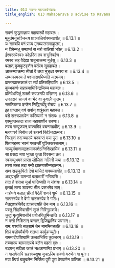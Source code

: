 ```yaml
---
title: 013 रावण-महापार्श्वसंवादः
title_english: 013 Mahaparsva s advise to Ravana

---
```

<div class="audioEmbed"  caption="श्रीराम-हरिसीताराममूर्ति-घनपाठिभ्यां वचनम्" src="https://archive.org/download/Ramayana-recitation-Sriram-harisItArAmamUrti-Ghanapaati-v2/Kanda_6/Kanda_6_YK-013-Mahaparsva_s_advise_to_Ravana.mp3"></div>

रावणं क्रुद्धमाज्ञाय महापार्श्वो महाबलः।  
मुहूर्तमनुसञ्चिन्त्य प्राञ्जलिर्वाक्यमब्रवीत् ॥ 6.13.1 ॥   
यः खल्वपि वनं प्राप्य मृगव्यालसमाकुलम्।  
न विबेन्मधु सम्प्राप्तं स नरो बालिशो भवेत् ॥ 6.13.2 ॥   
ईश्वरस्येश्वरः कोऽस्ति तव शत्रुनिबर्हण।  
रमस्व सह वैदेह्या शत्रूनाक्रम्य मूर्धसु ॥ 6.13.3 ॥   
बलात् कुक्कुटवृत्तेन वर्तस्व सुमहाबल।  
आक्रम्याक्रम्य सीतां वै तथा भुङ्क्ष्व रमस्व च ॥ 6.13.4 ॥   
लब्धकामस्य ते पश्चादागमिष्यति यद्भयम्।  
प्राप्तमप्राप्तकालं वा सर्वं प्रतिसहिष्यसि ॥ 6.13.5 ॥   
कुम्भकर्णः सहास्माभिरिन्द्रजिच्च महाबलः।  
प्रतिषेधयितुं शक्तौ सवज्रमपि वज्रिणम् ॥ 6.13.6 ॥   
उपप्रदानं सान्त्वं वा भेदं वा कुशलैः कृतम्।  
समतिक्रम्य दण्डेन सिद्धिमर्थेषु रोचय ॥ 6.13.7 ॥   
इह प्राप्तान् वयं सर्वान् शत्रूंस्तव महाबल।  
वशे शस्त्रप्रतापेन करिष्यामो न संशयः ॥ 6.13.8 ॥   
एवमुक्तस्तदा राजा महापार्श्वेन रावणः।  
तस्य सम्पूजयन् वाक्यमिदं वचनमब्रवीत् ॥ 6.13.9 ॥   
महापार्श्व निबोध त्वं रहस्यं किञ्चिदात्मनः।  
चिरवृत्तं तदाख्यास्ये यदवाप्तं मया पुरा ॥ 6.13.10 ॥   
पितामहस्य भवनं गच्छन्तीं पुञ्जिकस्थलाम्।  
चञ्चूर्यमाणामद्राक्षमाकाशेऽग्निशिखामिव ॥ 6.13.11 ॥   
सा प्रसह्य मया भुक्ता कृता विवसना ततः।  
स्वयम्भूभवनं प्राप्ता लोलिता नलिनी यथा ॥ 6.13.12 ॥   
तस्य तच्च तदा मन्ये ज्ञातमासीन्महात्मनः।  
अथ सङ्कुपितो देवो मामिदं वाक्यमब्रवीत् ॥ 6.13.13 ॥   
अद्यप्रभृति यामन्यां बलान्नारीं गमिष्यसि।  
तदा ते शतधा मूर्धा फलिष्यति न संशयः ॥ 6.13.14 ॥   
इत्यहं तस्य शापस्य भीतः प्रसभमेव ताम्।  
नारोपये बलात् सीतां वैदेहीं शयने शुभे ॥ 6.13.15 ॥   
सागरस्येव मे वेगो मारुतस्येव मे गतिः।  
नैतद्दाशरथिर्वेद ह्यासादयति तेन माम् ॥ 6.13.16 ॥   
यस्तु सिंहमिवासीनं सुप्तं गिरिगुहाशये।  
क्रुद्धं मृत्युमिवासीनं प्रबोधयितुमिच्छति ॥ 6.13.17 ॥   
न मत्तो निशितान् बाणान् द्विजिह्वानिव पन्नगान्।  
रामः पश्यति सङ्ग्रामे तेन मामभिगच्छति ॥ 6.13.18 ॥   
क्षिप्रं वज्रोपमैर्बाणैः शतधा कार्मुकच्युतैः।  
राममादीपयिष्यामि उल्काभिरिव कुञ्जरम् ॥ 6.13.19 ॥   
तच्चास्य बलमादास्ये बलेन महता वृतः।  
उदयन् सविता काले नक्षत्राणामिव प्रभाम् ॥ 6.13.20 ॥   
न वासवेनापि सहस्रचक्षुषा युधाऽस्मि शक्यो वरुणेन वा पुनः।  
मया त्वियं बाहुबलेन निर्जिता पुरी पुरा वैश्रवणेन पालिता ॥ 6.13.21 ॥   